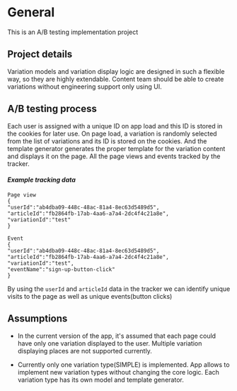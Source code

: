 # General
This is an A/B testing implementation project

## Project details
Variation models and variation display logic are designed in such a flexible way,
so they are highly extendable. Content team should be able to create variations without
engineering support only using UI.

## A/B testing process
Each user is assigned with a unique ID on app load
and this ID is stored in the cookies for later use.
On page load, a variation is randomly selected from the list of variations
and its ID is stored on the cookies. And the template generator generates
the proper template for the variation content and displays it on the page.
All the page views and events tracked by the tracker.
#### _Example tracking data_
```
Page view
{
"userId":"ab4dba09-448c-48ac-81a4-8ec63d5489d5",
"articleId":"fb2864fb-17ab-4aa6-a7a4-2dc4f4c21a8e",
"variationId":"test"
}

Event
{
"userId":"ab4dba09-448c-48ac-81a4-8ec63d5489d5",
"articleId":"fb2864fb-17ab-4aa6-a7a4-2dc4f4c21a8e",
"variationId":"test",
"eventName":"sign-up-button-click"
}
```
By using the `userId` and `articleId` data in the tracker we can identify
unique visits to the page as well as unique events(button clicks)

## Assumptions
- In the current version of the app, it's assumed that each page could have
only one variation displayed to the user. Multiple variation displaying places
are not supported currently.

- Currently only one variation type(SIMPLE) is implemented. App allows to
implement new variation types without changing the core logic. Each variation
type has its own model and template generator.